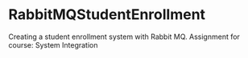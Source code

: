# RabbitMQStudentEnrollment
Creating a student enrollment system with Rabbit MQ. Assignment for course: System Integration

